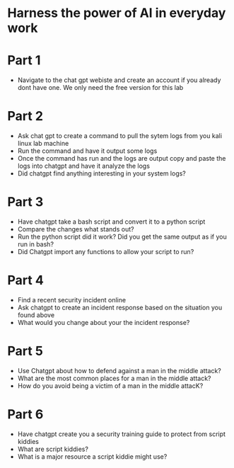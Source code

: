 # Harness the power of AI in everyday work

# Part 1
- Navigate to the chat gpt webiste and create an account if you already dont have one.  We only need the free version for this lab


# Part 2
- Ask chat gpt to create a command to pull the sytem logs from you kali linux lab machine
- Run the command and have it output some logs
- Once the command has run and the logs are output copy and paste the logs into chatgpt and have it analyze the logs
- Did chatgpt find anything interesting in your system logs?


# Part 3
- Have chatgpt take a bash script and convert it to a python script
- Compare the changes what stands out?
- Run the python script did it work?  Did you get the same output as if you run in bash?
- Did Chatgpt import any functions to allow your script to run?


# Part 4
- Find a recent security incident online
- Ask chatgpt to create an incident response based on the situation you found above
- What would you change about your the incident response?


# Part 5
- Use Chatgpt about how to defend against a man in the middle attack?
- What are the most common places for a man in the middle attack?
- How do you avoid being a victim of a man in the middle attacK?


# Part 6
- Have chatgpt create you a security training guide to protect from script kiddies
- What are script kiddies?
- What is a major resource a script kiddie might use?
